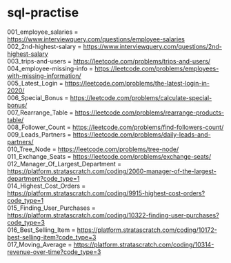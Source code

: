 # sql-practise

001_employee_salaries = https://www.interviewquery.com/questions/employee-salaries
<br>
002_2nd-highest-salary = https://www.interviewquery.com/questions/2nd-highest-salary
<br>
003_trips-and-users = https://leetcode.com/problems/trips-and-users/
<br>
004_employee-missing-info = https://leetcode.com/problems/employees-with-missing-information/
<br>
005_Latest_Login = https://leetcode.com/problems/the-latest-login-in-2020/
<br>
006_Special_Bonus = https://leetcode.com/problems/calculate-special-bonus/
<br>
007_Rearrange_Table = https://leetcode.com/problems/rearrange-products-table/
<br>
008_Follower_Count = https://leetcode.com/problems/find-followers-count/
<br>
009_Leads_Partners = https://leetcode.com/problems/daily-leads-and-partners/
<br>
010_Tree_Node = https://leetcode.com/problems/tree-node/
<br>
011_Exchange_Seats = https://leetcode.com/problems/exchange-seats/
<br>
012_Manager_Of_Largest_Department = https://platform.stratascratch.com/coding/2060-manager-of-the-largest-department?code_type=1
<br>
014_Highest_Cost_Orders = https://platform.stratascratch.com/coding/9915-highest-cost-orders?code_type=1
<br>
015_Finding_User_Purchases = https://platform.stratascratch.com/coding/10322-finding-user-purchases?code_type=3
<br>
016_Best_Selling_Item = https://platform.stratascratch.com/coding/10172-best-selling-item?code_type=3
<br>
017_Moving_Average = https://platform.stratascratch.com/coding/10314-revenue-over-time?code_type=3

